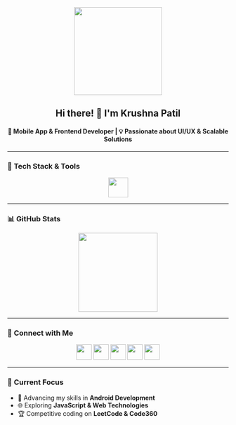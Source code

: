<div align="center">
  <img src="https://media3.giphy.com/media/78XCFBGOlS6keY1Bil/giphy.gif" height="200" />

  <h2>Hi there! 👋 I'm <strong>Krushna Patil</strong></h2>
  <h4>🚀 Mobile App & Frontend Developer | 💡 Passionate about UI/UX & Scalable Solutions</h4>
</div>

---

### 🚀 **Tech Stack & Tools**
<div align="center">
  <img src="https://skillicons.dev/icons?i=java,kotlin,androidstudio,js,react,html,css,firebase,git" height="45" />
</div>

---

### 📊 **GitHub Stats**
<div align="center">
  
  <img src="https://github-readme-stats.vercel.app/api?username=krushnapatil18&show_icons=true&theme=dracula&hide_border=true&cache_seconds=200" height="180" />

</div>

---

### 🔗 **Connect with Me**
<div align="center">
  <a href="https://github.com/krushnapatil18"><img src="https://img.shields.io/badge/GitHub-181717?style=for-the-badge&logo=github&logoColor=white" height="35" /></a>
  <a href="https://www.linkedin.com/in/krushnapatil18"><img src="https://img.shields.io/badge/LinkedIn-0077B5?style=for-the-badge&logo=linkedin&logoColor=white" height="35" /></a>
  <a href="https://www.instagram.com/krxnaptl18"><img src="https://img.shields.io/badge/Instagram-E4405F?style=for-the-badge&logo=instagram&logoColor=white" height="35" /></a>
  <a href="https://www.leetcode.com/krushnapatil18"><img src="https://img.shields.io/badge/LeetCode-FFA116?style=for-the-badge&logo=leetcode&logoColor=white" height="35" /></a>
  <a href="mailto:krushnakk2004@gmail.com"><img src="https://img.shields.io/badge/Gmail-D14836?style=for-the-badge&logo=gmail&logoColor=white" height="35" /></a>
</div>

---

### 🎯 **Current Focus**
- 📱 Advancing my skills in **Android Development**  
- 🌐 Exploring **JavaScript & Web Technologies**  
- 🏆 Competitive coding on **LeetCode & Code360**  

